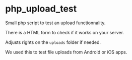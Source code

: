 # php_upload_test

Small php script to test an upload functionnality.

There is a HTML form to check if it works on your server.

Adjusts rights on the `uploads` folder if needed.

We used this to test file uploads from Android or iOS apps.
